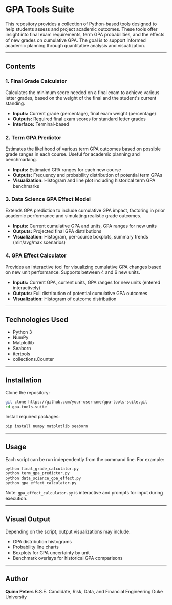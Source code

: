 # GPA Tools Suite

This repository provides a collection of Python-based tools designed to help students assess and project academic outcomes. These tools offer insight into final exam requirements, term GPA probabilities, and the effects of new grades on cumulative GPA. The goal is to support informed academic planning through quantitative analysis and visualization.

---

## Contents

### 1. Final Grade Calculator

Calculates the minimum score needed on a final exam to achieve various letter grades, based on the weight of the final and the student's current standing.

* **Inputs:** Current grade (percentage), final exam weight (percentage)
* **Outputs:** Required final exam scores for standard letter grades
* **Interface:** Terminal-based

### 2. Term GPA Predictor

Estimates the likelihood of various term GPA outcomes based on possible grade ranges in each course. Useful for academic planning and benchmarking.

* **Inputs:** Estimated GPA ranges for each new course
* **Outputs:** Frequency and probability distribution of potential term GPAs
* **Visualization:** Histogram and line plot including historical term GPA benchmarks

### 3. Data Science GPA Effect Model

Extends GPA prediction to include cumulative GPA impact, factoring in prior academic performance and simulating realistic grade outcomes.

* **Inputs:** Current cumulative GPA and units, GPA ranges for new units
* **Outputs:** Projected final GPA distributions
* **Visualization:** Histogram, per-course boxplots, summary trends (min/avg/max scenarios)

### 4. GPA Effect Calculator

Provides an interactive tool for visualizing cumulative GPA changes based on new unit performance. Supports between 4 and 6 new units.

* **Inputs:** Current GPA, current units, GPA ranges for new units (entered interactively)
* **Outputs:** Full distribution of potential cumulative GPA outcomes
* **Visualization:** Histogram of outcome distribution

---

## Technologies Used

* Python 3
* NumPy
* Matplotlib
* Seaborn
* itertools
* collections.Counter

---

## Installation

Clone the repository:

```bash
git clone https://github.com/your-username/gpa-tools-suite.git
cd gpa-tools-suite
```

Install required packages:

```bash
pip install numpy matplotlib seaborn
```

---

## Usage

Each script can be run independently from the command line. For example:

```bash
python final_grade_calculator.py
python term_gpa_predictor.py
python data_science_gpa_effect.py
python gpa_effect_calculator.py
```

Note: `gpa_effect_calculator.py` is interactive and prompts for input during execution.

---

## Visual Output

Depending on the script, output visualizations may include:

* GPA distribution histograms
* Probability line charts
* Boxplots for GPA uncertainty by unit
* Benchmark overlays for historical GPA comparisons

---

## Author

**Quinn Peters**
B.S.E. Candidate, Risk, Data, and Financial Engineering
Duke University
